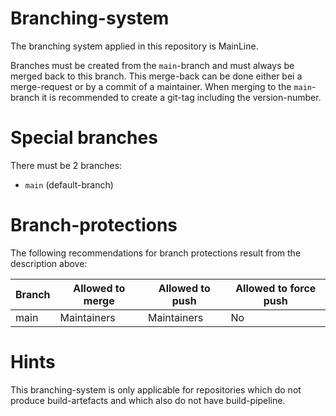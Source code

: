 # Branching-system

The branching system applied in this repository is MainLine.

Branches must be created from the `main`-branch and must always be merged back to this branch. This merge-back can be done either bei a merge-request or by a commit of a maintainer.
When merging to the `main`-branch it is recommended to create a git-tag including the version-number.

# Special branches

There must be 2 branches: 

- `main` (default-branch)

# Branch-protections

The following recommendations for branch protections result from the description above:

| Branch | Allowed to merge         | Allowed to push | Allowed to force push  |
|--------|--------------------------|-----------------|------------------------|
| main   | Maintainers              | Maintainers     |           No           |

# Hints

This branching-system is only applicable for repositories which do not produce build-artefacts and which also do not have build-pipeline.
